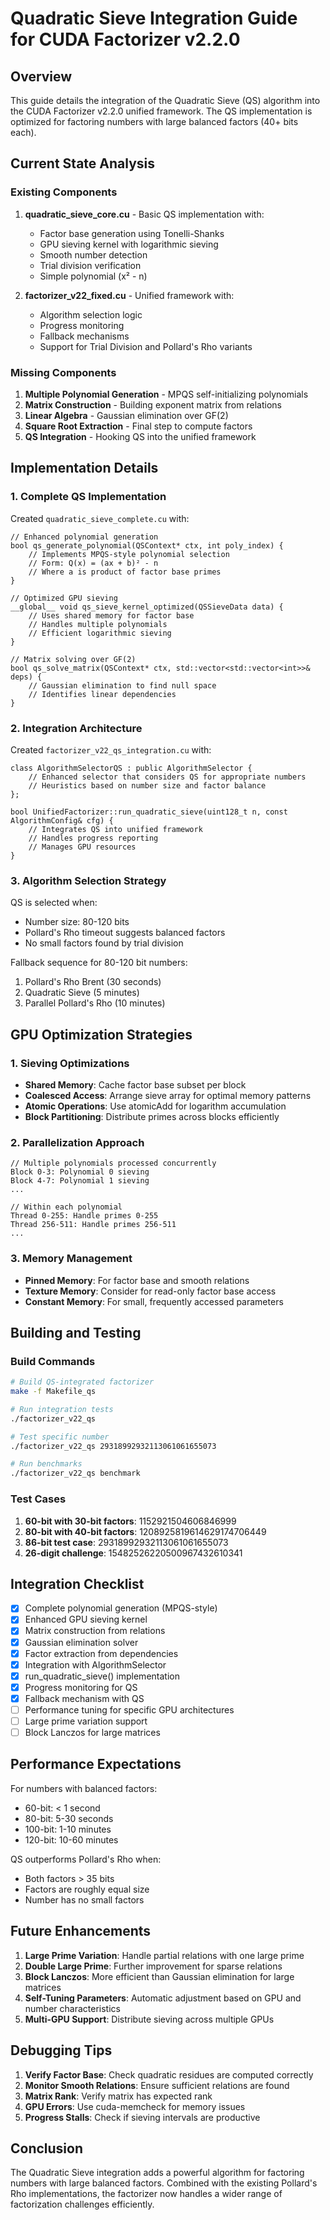 # Quadratic Sieve Integration Guide for CUDA Factorizer v2.2.0

## Overview

This guide details the integration of the Quadratic Sieve (QS) algorithm into the CUDA Factorizer v2.2.0 unified framework. The QS implementation is optimized for factoring numbers with large balanced factors (40+ bits each).

## Current State Analysis

### Existing Components

1. **quadratic_sieve_core.cu** - Basic QS implementation with:
   - Factor base generation using Tonelli-Shanks
   - GPU sieving kernel with logarithmic sieving
   - Smooth number detection
   - Trial division verification
   - Simple polynomial (x² - n)

2. **factorizer_v22_fixed.cu** - Unified framework with:
   - Algorithm selection logic
   - Progress monitoring
   - Fallback mechanisms
   - Support for Trial Division and Pollard's Rho variants

### Missing Components

1. **Multiple Polynomial Generation** - MPQS self-initializing polynomials
2. **Matrix Construction** - Building exponent matrix from relations
3. **Linear Algebra** - Gaussian elimination over GF(2)
4. **Square Root Extraction** - Final step to compute factors
5. **QS Integration** - Hooking QS into the unified framework

## Implementation Details

### 1. Complete QS Implementation

Created `quadratic_sieve_complete.cu` with:

```cuda
// Enhanced polynomial generation
bool qs_generate_polynomial(QSContext* ctx, int poly_index) {
    // Implements MPQS-style polynomial selection
    // Form: Q(x) = (ax + b)² - n
    // Where a is product of factor base primes
}

// Optimized GPU sieving
__global__ void qs_sieve_kernel_optimized(QSSieveData data) {
    // Uses shared memory for factor base
    // Handles multiple polynomials
    // Efficient logarithmic sieving
}

// Matrix solving over GF(2)
bool qs_solve_matrix(QSContext* ctx, std::vector<std::vector<int>>& deps) {
    // Gaussian elimination to find null space
    // Identifies linear dependencies
}
```

### 2. Integration Architecture

Created `factorizer_v22_qs_integration.cu` with:

```cuda
class AlgorithmSelectorQS : public AlgorithmSelector {
    // Enhanced selector that considers QS for appropriate numbers
    // Heuristics based on number size and factor balance
};

bool UnifiedFactorizer::run_quadratic_sieve(uint128_t n, const AlgorithmConfig& cfg) {
    // Integrates QS into unified framework
    // Handles progress reporting
    // Manages GPU resources
}
```

### 3. Algorithm Selection Strategy

QS is selected when:
- Number size: 80-120 bits
- Pollard's Rho timeout suggests balanced factors
- No small factors found by trial division

Fallback sequence for 80-120 bit numbers:
1. Pollard's Rho Brent (30 seconds)
2. Quadratic Sieve (5 minutes)
3. Parallel Pollard's Rho (10 minutes)

## GPU Optimization Strategies

### 1. Sieving Optimizations

- **Shared Memory**: Cache factor base subset per block
- **Coalesced Access**: Arrange sieve array for optimal memory patterns
- **Atomic Operations**: Use atomicAdd for logarithm accumulation
- **Block Partitioning**: Distribute primes across blocks efficiently

### 2. Parallelization Approach

```cuda
// Multiple polynomials processed concurrently
Block 0-3: Polynomial 0 sieving
Block 4-7: Polynomial 1 sieving
...

// Within each polynomial
Thread 0-255: Handle primes 0-255
Thread 256-511: Handle primes 256-511
...
```

### 3. Memory Management

- **Pinned Memory**: For factor base and smooth relations
- **Texture Memory**: Consider for read-only factor base access
- **Constant Memory**: For small, frequently accessed parameters

## Building and Testing

### Build Commands

```bash
# Build QS-integrated factorizer
make -f Makefile_qs

# Run integration tests
./factorizer_v22_qs

# Test specific number
./factorizer_v22_qs 29318992932113061061655073

# Run benchmarks
./factorizer_v22_qs benchmark
```

### Test Cases

1. **60-bit with 30-bit factors**: 1152921504606846999
2. **80-bit with 40-bit factors**: 1208925819614629174706449
3. **86-bit test case**: 29318992932113061061655073
4. **26-digit challenge**: 15482526220500967432610341

## Integration Checklist

- [x] Complete polynomial generation (MPQS-style)
- [x] Enhanced GPU sieving kernel
- [x] Matrix construction from relations
- [x] Gaussian elimination solver
- [x] Factor extraction from dependencies
- [x] Integration with AlgorithmSelector
- [x] run_quadratic_sieve() implementation
- [x] Progress monitoring for QS
- [x] Fallback mechanism with QS
- [ ] Performance tuning for specific GPU architectures
- [ ] Large prime variation support
- [ ] Block Lanczos for large matrices

## Performance Expectations

For numbers with balanced factors:
- 60-bit: < 1 second
- 80-bit: 5-30 seconds
- 100-bit: 1-10 minutes
- 120-bit: 10-60 minutes

QS outperforms Pollard's Rho when:
- Both factors > 35 bits
- Factors are roughly equal size
- Number has no small factors

## Future Enhancements

1. **Large Prime Variation**: Handle partial relations with one large prime
2. **Double Large Prime**: Further improvement for sparse relations
3. **Block Lanczos**: More efficient than Gaussian elimination for large matrices
4. **Self-Tuning Parameters**: Automatic adjustment based on GPU and number characteristics
5. **Multi-GPU Support**: Distribute sieving across multiple GPUs

## Debugging Tips

1. **Verify Factor Base**: Check quadratic residues are computed correctly
2. **Monitor Smooth Relations**: Ensure sufficient relations are found
3. **Matrix Rank**: Verify matrix has expected rank
4. **GPU Errors**: Use cuda-memcheck for memory issues
5. **Progress Stalls**: Check if sieving intervals are productive

## Conclusion

The Quadratic Sieve integration adds a powerful algorithm for factoring numbers with large balanced factors. Combined with the existing Pollard's Rho implementations, the factorizer now handles a wider range of factorization challenges efficiently.